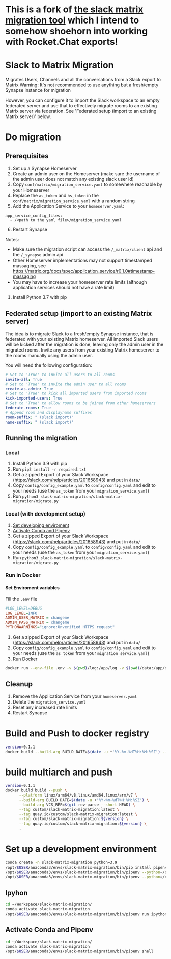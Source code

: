 # This is a fork of [the slack matrix migration tool](https://github.com/Awesome-Technologies/slack-matrix-migration) which I intend to somehow shoehorn into working with Rocket.Chat exports!

# Slack to Matrix Migration
Migrates Users, Channels and all the conversations from a Slack export to Matrix
Warning: It's not recommended to use anything but a fresh/empty Synapse instance for migration

However, you can configure it to import the Slack workspace to an empty federated server
and use that to effectively migrate rooms to an existing Matrix server via federation.
See 'Federated setup (import to an existing Matrix server)' below.






# Do migration

## Prerequisites
1. Set up a Synapse Homeserver
2. Create an admin user on the Homeserver (make sure the username of the admin user does not match any existing slack user id)
3. Copy `conf/matrix/migration_service.yaml` to somewhere reachable by your Homeserver
4. Replace the `as_token` and `hs_token` in the `conf/matrix/migration_service.yaml` with a random string
5. Add the Application Service to your `homeserver.yaml`:
```
app_service_config_files:
  - /<path to the yaml file>/migration_service.yaml
```
6. Restart Synapse

Notes:

- Make sure the migration script can access the `/_matrix/client` api and the `/_synapse` admin api
- Other Homeserver implementations may not support timestamped massaging, see https://matrix.org/docs/spec/application_service/r0.1.0#timestamp-massaging
- You may have to increase your homeserver rate limits (although application services should not have a rate limit)

1. Install Python 3.7 with pip


## Federated setup (import to an existing Matrix server)

The idea is to migrate Slack to a fresh/empty Synapse instance, that is federated with your existing Matrix homeserver.
All imported Slack users will be kicked after the migration is done, leaving only the admin user in the migrated rooms.
Invite any users from your existing Matrix homeserver to the rooms manually using the admin user.

You will need the following configuration:

```yaml
# Set to 'True' to invite all users to all rooms
invite-all: True
# Set to 'True' to invite the admin user to all rooms
create-as-admin: True
# Set to 'True' to kick all imported users from imported rooms
kick-imported-users: True
# Set to 'True' to allow rooms to be joined from other homeservers
federate-rooms: True
# Append room and displayname suffixes
room-suffix: " (slack import)"
name-suffix: " (slack import)"
```

## Running the migration

### Local
1. Install Python 3.9 with pip
2. Run `pip3 install -r required.txt`
3. Get a zipped Export of your Slack Workspace (https://slack.com/help/articles/201658943) and put in `data/`
4. Copy `config/config_example.yaml` to `config/config.yaml` and edit to your needs (use the `as_token` from your `migration_service.yaml`)
5. Run `python3 slack-matrix-migration/slack-matrix-migration/migrate.py`

### Local (with development setup)
1. [Set developing enviroment](#set-developing-enviroment)
2. [Activate Conda and Pipenv](#activate-conda-and-pipenv)
3. Get a zipped Export of your Slack Workspace (https://slack.com/help/articles/201658943) and put in `data/`
4. Copy `config/config_example.yaml` to `config/config.yaml` and edit to your needs (use the `as_token` from your `migration_service.yaml`)
5. Run `python3 slack-matrix-migration/slack-matrix-migration/migrate.py`

### Run in Docker
#### Set Enviroment variables
Fill the `.env` file

``` ini
#LOG_LEVEL=DEBUG
LOG_LEVEL=INFO
ADMIN_USER_MATRIX = changeme
ADMIN_PASS_MATRIX = changeme
PYTHONWARNINGS="ignore:Unverified HTTPS request"
```

1. Get a zipped Export of your Slack Workspace (https://slack.com/help/articles/201658943) and put in `data/`
2. Copy `config/config_example.yaml` to `config/config.yaml` and edit to your needs (use the `as_token` from your `migration_service.yaml`)
3. Run Docker
  ``` Bash
  docker run --env-file .env -v $(pwd)/log:/app/log -v $(pwd)/data:/app/data -v $(pwd)/run:/app/run -v $(pwd)/conf:/app/conf --rm -it slack-matrix-migration slack-matrix-migration:latest
  ```

## Cleanup
1. Remove the Application Service from your `homeserver.yaml`
2. Delete the `migration_service.yaml`
3. Reset any increased rate limits
4. Restart Synapse

# Build and Push to docker registry

``` bash
version=0.1.1
docker build --build-arg BUILD_DATE=$(date -u +'%Y-%m-%dT%H:%M:%SZ') --build-arg VCS_REF=$(git rev-parse --short HEAD)  -t sapian/slack-matrix-migration:latest -t sapian/slack-matrix-migration:${version} --build-arg VERSION=${version} .
```

# build multiarch and push

``` bash
version=0.1.1
docker build build --push \
      --platform linux/arm64/v8,linux/amd64,linux/arm/v7 \
      --build-arg BUILD_DATE=$(date -u +'%Y-%m-%dT%H:%M:%SZ') \
      --build-arg VCS_REF=$(git rev-parse --short HEAD) \
      --tag custom/slack-matrix-migration:latest \
      --tag quay.io/custom/slack-matrix-migration:latest \
      --tag custom/slack-matrix-migration:${version} \
      --tag quay.io/custom/slack-matrix-migration:${version} \
      .
```

# Set up a development environment

``` bash
conda create -n slack-matrix-migration python=3.9
/opt/$USER/anaconda3/envs/slack-matrix-migration/bin/pip install pipenv
/opt/$USER/anaconda3/envs/slack-matrix-migration/bin/pipenv --python=/opt/$USER/anaconda3/envs/slack-matrix-migration/bin/python install
/opt/$USER/anaconda3/envs/slack-matrix-migration/bin/pipenv --python=/opt/$USER/anaconda3/envs/slack-matrix-migration/bin/python install --dev
```

## Ipyhon

``` bash
cd ~/Workspace/slack-matrix-migration/
conda activate slack-matrix-migration
/opt/$USER/anaconda3/envs/slack-matrix-migration/bin/pipenv run ipython
```

## Activate Conda and Pipenv

``` bash
cd ~/Workspace/slack-matrix-migration/
conda activate slack-matrix-migration
/opt/$USER/anaconda3/envs/slack-matrix-migration/bin/pipenv shell
```
